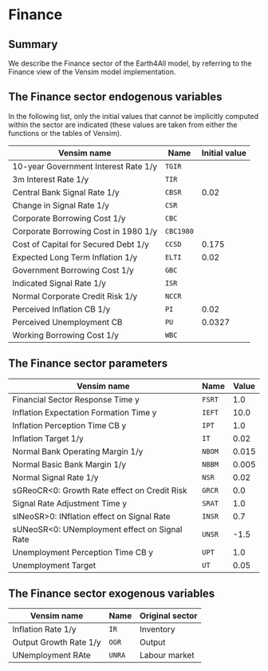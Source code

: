 # Finance 
## Summary
We describe the Finance sector of the Earth4All model, by referring to the Finance view of the Vensim model implementation.

## The Finance sector endogenous variables

In the following list, only the initial values that cannot be implicitly computed within the sector are indicated (these values are taken from either the functions or the tables of Vensim).

| Vensim name | Name | Initial value |
| --- | --- | --- |
| 10-year Government Interest Rate 1/y | `TGIR` |  |
| 3m Interest Rate 1/y | `TIR` |  |
| Central Bank Signal Rate 1/y | `CBSR` | 0.02 |
| Change in Signal Rate 1/y | `CSR` |  |
| Corporate Borrowing Cost 1/y | `CBC` |  |
| Corporate Borrowing Cost in 1980 1/y | `CBC1980` |  |
| Cost of Capital for Secured Debt 1/y | `CCSD` | 0.175 |
| Expected Long Term Inflation 1/y | `ELTI` | 0.02 |
| Government Borrowing Cost 1/y | `GBC` |  |
| Indicated Signal Rate 1/y | `ISR` |  |
| Normal Corporate Credit Risk 1/y | `NCCR` |  |
| Perceived Inflation CB 1/y | `PI` | 0.02 |
| Perceived Unemployment CB | `PU` | 0.0327 |
| Working Borrowing Cost 1/y | `WBC` |  |

## The Finance sector parameters

| Vensim name | Name | Value |
| --- | --- | --- |
| Financial Sector Response Time y | `FSRT` | 1.0 |
| Inflation Expectation Formation Time y | `IEFT` | 10.0 |
| Inflation Perception Time CB y | `IPT` | 1.0 |
| Inflation Target 1/y | `IT` | 0.02 |
| Normal Bank Operating Margin 1/y | `NBOM` | 0.015 |
| Normal Basic Bank Margin 1/y | `NBBM` | 0.005 |
| Normal Signal Rate 1/y | `NSR` | 0.02 |
| sGReoCR<0: Growth Rate effect on Credit Risk | `GRCR` | 0.0 |
| Signal Rate Adjustment Time y | `SRAT` | 1.0 |
| sINeoSR>0: INflation effect on Signal Rate | `INSR` | 0.7 |
| sUNeoSR<0: UNemployment effect on Signal Rate | `UNSR` | -1.5 |
| Unemployment Perception Time CB y | `UPT` | 1.0 |
| Unemployment Target | `UT` | 0.05 |

## The Finance sector exogenous variables

| Vensim name | Name | Original sector |
| --- | --- | --- |
| Inflation Rate 1/y | `IR` | Inventory |
| Output Growth Rate 1/y | `OGR` | Output |
| UNemployment RAte | `UNRA` | Labour market |
